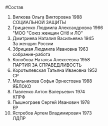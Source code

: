#Состав
1. Вилкова Ольга Викторовна 1988   
    СОЦИАЛЬНОЙ ЗАЩИТЫ
2. Грицаенко Людмила Александровна 1966   
    "МОО "Союз женщин СНб и ЛО"
3. Дмитриева Наталия Васильевна 1945   
    За женщин России
4. Збрицкая Людмила Ивановна 1963   
    собрание-работа
5. Колобова Наталья Алексеевна 1958   
    ПАРТИЯ ЗА СПРАВЕДЛИВОСТЬ
6. Коротылевская Татьяна Ивановна 1952   
    СР
7. Мельникова Софья Эрнестовна 1988   
    ЯБЛОКО
8. Павленко Антон Валерьевич 1974   
    КПРФ
9. Пышнограев Сергей Иванович 1978   
    ЕР
10. Ястребов Артем Владимирович 1973   
    ЛДПР

